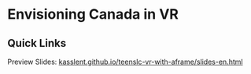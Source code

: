 # Envisioning Canada in VR

## Quick Links

Preview Slides: <a href="https://kasslent.github.io/teenslc-vr-with-aframe/slides-en.html">kasslent.github.io/teenslc-vr-with-aframe/slides-en.html</a>
